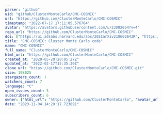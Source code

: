 ```yaml
---
parser: "github"
uid: "github/ClusterMonteCarlo/CMC-COSMIC"
url: "https://github.com/ClusterMonteCarlo/CMC-COSMIC"
timestamp: "2022-07-17 17:11:05.576764"
avatar: "https://avatars.githubusercontent.com/u/23002054?v=4"
repo_url: "https://github.com/ClusterMonteCarlo/CMC-COSMIC"
doi: ["https://ui.adsabs.harvard.edu/abs/2021arXiv210602643R", "https://ui.adsabs.harvard.edu/abs/2021ascl.soft08023R/abstract"]
title: "CMC-COSMIC: Cluster Monte Carlo code"
name: "CMC-COSMIC"
full_name: "ClusterMonteCarlo/CMC-COSMIC"
html_url: "https://github.com/ClusterMonteCarlo/CMC-COSMIC"
created_at: "2020-05-20T20:05:27Z"
updated_at: "2022-02-17T15:35:30Z"
clone_url: "https://github.com/ClusterMonteCarlo/CMC-COSMIC.git"
size: 198025
stargazers_count: 7
watchers_count: 7
language: "C"
open_issues_count: 3
subscribers_count: 6
owner: {"html_url": "https://github.com/ClusterMonteCarlo", "avatar_url": "https://avatars.githubusercontent.com/u/23002054?v=4", "login": "ClusterMonteCarlo", "type": "Organization"}
date: "2023-11-04 14:20:17.723891"
---
```

